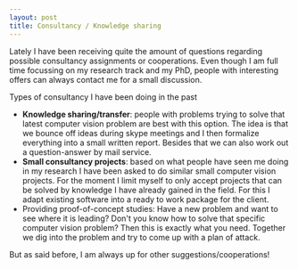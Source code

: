 ```yaml
---
layout: post
title: Consultancy / Knowledge sharing
---
```


Lately I have been receiving quite the amount of questions regarding possible consultancy assignments or cooperations. Even though I am full time focussing on my research track and my PhD, people with interesting offers can always contact me for a small discussion.

Types of consultancy I have been doing in the past
 
 * __Knowledge sharing/transfer__: people with problems trying to solve that latest computer vision problem are best with this option. The idea is that we bounce off ideas during skype meetings and I then formalize everything into a small written report. Besides that we can also work out a question-answer by mail service.
 * __Small consultancy projects__: based on what people have seen me doing in my research I have been asked to do similar small computer vision projects. For the moment I limit myself to only accept projects that can be solved by knowledge I have already gained in the field. For this I adapt existing software into a ready to work package for the client.
 * Providing proof-of-concept studies: Have a new problem and want to see where it is leading? Don't you know how to solve that specific computer vision problem? Then this is exactly what you need. Together we dig into the problem and try to come up with a plan of attack.

But as said before, I am always up for other suggestions/cooperations!
